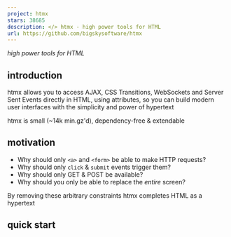 ```yaml
---
project: htmx
stars: 38685
description: </> htmx - high power tools for HTML
url: https://github.com/bigskysoftware/htmx
---
```


_high power tools for HTML_

introduction
------------

htmx allows you to access AJAX, CSS Transitions, WebSockets and Server Sent Events directly in HTML, using attributes, so you can build modern user interfaces with the simplicity and power of hypertext

htmx is small (~14k min.gz'd), dependency-free & extendable

motivation
----------

-   Why should only `<a>` and `<form>` be able to make HTTP requests?
-   Why should only `click` & `submit` events trigger them?
-   Why should only GET & POST be available?
-   Why should you only be able to replace the _entire_ screen?

By removing these arbitrary constraints htmx completes HTML as a hypertext

quick start
-----------

  <script src\="https://unpkg.com/htmx.org@2.0.3"\></script\>
  <!-- have a button POST a click via AJAX -->
  <button hx-post\="/clicked" hx-swap\="outerHTML"\>
    Click Me
  </button\>

The `hx-post` and `hx-swap` attributes tell htmx:

> "When a user clicks on this button, issue an AJAX request to /clicked, and replace the entire button with the response"

htmx is the successor to intercooler.js

### installing as a node package

To install using npm:

```
npm install htmx.org --save
```

Note there is an old broken package called `htmx`. This is `htmx.org`.

website & docs
--------------

-   https://htmx.org
-   https://htmx.org/docs

contributing
------------

Want to contribute? Check out our contribution guidelines

No time? Then become a sponsor

### hacking guide

To develop htmx locally, you will need to install the development dependencies.

Run:

```
npm install
```

Then, run a web server in the root.

This is easiest with:

```
npx serve
```

You can then run the test suite by navigating to:

http://0.0.0.0:3000/test/

At this point you can modify `/src/htmx.js` to add features, and then add tests in the appropriate area under `/test`.

-   `/test/index.html` - the root test page from which all other tests are included
-   `/test/attributes` - attribute specific tests
-   `/test/core` - core functionality tests
-   `/test/core/regressions.js` - regression tests
-   `/test/ext` - extension tests
-   `/test/manual` - manual tests that cannot be automated

htmx uses the mocha testing framework, the chai assertion framework and sinon to mock out AJAX requests. They are all OK.

You can also run live tests and demo of the WebSockets and Server-Side Events extensions with `npm run ws-tests`

haiku
-----

_javascript fatigue:  
longing for a hypertext  
already in hand_
